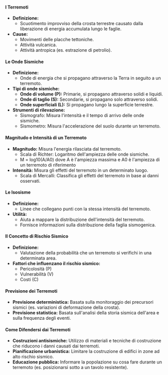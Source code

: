 #### I Terremoti
- **Definizione:**
  - Scuotimento improvviso della crosta terrestre causato dalla liberazione di energia accumulata lungo le faglie.
- **Cause:**
  - Movimenti delle placche tettoniche.
  - Attività vulcanica.
  - Attività antropica (es. estrazione di petrolio).

#### Le Onde Sismiche
- **Definizione:**
  - Onde di energia che si propagano attraverso la Terra in seguito a un terremoto.
- **Tipi di onde sismiche:**
  - **Onde di volume (P):** Primarie, si propagano attraverso solidi e liquidi.
  - **Onde di taglio (S):** Secondarie, si propagano solo attraverso solidi.
  - **Onde superficiali (L):** Si propagano lungo la superficie terrestre.
- **Strumenti di rilevazione:**
  - Sismografo: Misura l'intensità e il tempo di arrivo delle onde sismiche.
  - Sismometro: Misura l'accelerazione del suolo durante un terremoto.

#### Magnitudo e Intensità di un Terremoto
- **Magnitudo:** Misura l'energia rilasciata dal terremoto.
  - Scala di Richter: Logaritmo dell'ampiezza delle onde sismiche.
  - M = log10(A/A0) dove A è l'ampiezza massima e A0 è l'ampiezza di un terremoto di riferimento
- **Intensità:** Misura gli effetti del terremoto in un determinato luogo.
  - Scala di Mercalli: Classifica gli effetti del terremoto in base ai danni osservati.

#### Le Isosisme
- **Definizione:**
  - Linee che collegano punti con la stessa intensità del terremoto.
- **Utilità:**
  - Aiuta a mappare la distribuzione dell'intensità del terremoto.
  - Fornisce informazioni sulla distribuzione della faglia sismogenica.

#### Il Concetto di Rischio Sismico
- **Definizione:**
  - Valutazione della probabilità che un terremoto si verifichi in una determinata area.
- **Fattori che influenzano il rischio sismico:**
	- Pericolosità (P)
	- Vulnerabilità (V)
	- Costi (C)

#### Previsione dei Terremoti
- **Previsione deterministica:** Basata sulla monitoraggio dei precursori sismici (es. variazioni di deformazione della crosta).
- **Previsione statistica:** Basata sull'analisi della storia sismica dell'area e sulla frequenza degli eventi.

#### Come Difendersi dai Terremoti
- **Costruzioni antisismiche:** Utilizzo di materiali e tecniche di costruzione che riducono i danni causati dai terremoti.
- **Pianificazione urbanistica:** Limitare la costruzione di edifici in zone ad alto rischio sismico.
- **Educazione pubblica:** Informare la popolazione su cosa fare durante un terremoto (es. posizionarsi sotto a un tavolo resistente).
